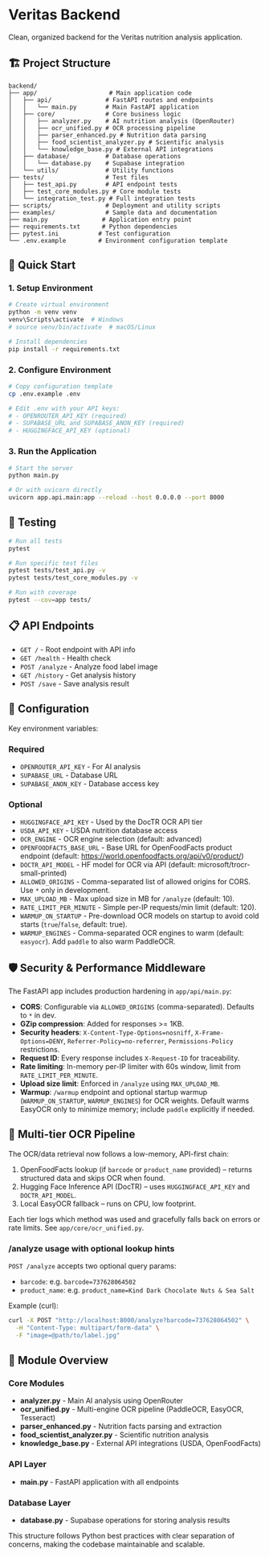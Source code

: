 # Veritas Backend

Clean, organized backend for the Veritas nutrition analysis application.

## 🏗️ Project Structure

```
backend/
├── app/                    # Main application code
│   ├── api/               # FastAPI routes and endpoints
│   │   └── main.py        # Main FastAPI application
│   ├── core/              # Core business logic
│   │   ├── analyzer.py    # AI nutrition analysis (OpenRouter)
│   │   ├── ocr_unified.py # OCR processing pipeline
│   │   ├── parser_enhanced.py # Nutrition data parsing
│   │   ├── food_scientist_analyzer.py # Scientific analysis
│   │   └── knowledge_base.py # External API integrations
│   ├── database/          # Database operations
│   │   └── database.py    # Supabase integration
│   └── utils/             # Utility functions
├── tests/                 # Test files
│   ├── test_api.py        # API endpoint tests
│   ├── test_core_modules.py # Core module tests
│   └── integration_test.py # Full integration tests
├── scripts/               # Deployment and utility scripts
├── examples/              # Sample data and documentation
├── main.py               # Application entry point
├── requirements.txt      # Python dependencies
├── pytest.ini           # Test configuration
└── .env.example         # Environment configuration template
```

## 🚀 Quick Start

### 1. Setup Environment
```bash
# Create virtual environment
python -m venv venv
venv\Scripts\activate  # Windows
# source venv/bin/activate  # macOS/Linux

# Install dependencies
pip install -r requirements.txt
```

### 2. Configure Environment
```bash
# Copy configuration template
cp .env.example .env

# Edit .env with your API keys:
# - OPENROUTER_API_KEY (required)
# - SUPABASE_URL and SUPABASE_ANON_KEY (required)
# - HUGGINGFACE_API_KEY (optional)
```

### 3. Run the Application
```bash
# Start the server
python main.py

# Or with uvicorn directly
uvicorn app.api.main:app --reload --host 0.0.0.0 --port 8000
```

## 🧪 Testing

```bash
# Run all tests
pytest

# Run specific test files
pytest tests/test_api.py -v
pytest tests/test_core_modules.py -v

# Run with coverage
pytest --cov=app tests/
```

## 📋 API Endpoints

- `GET /` - Root endpoint with API info
- `GET /health` - Health check
- `POST /analyze` - Analyze food label image
- `GET /history` - Get analysis history
- `POST /save` - Save analysis result

## 🔧 Configuration

Key environment variables:

### Required
- `OPENROUTER_API_KEY` - For AI analysis
- `SUPABASE_URL` - Database URL
- `SUPABASE_ANON_KEY` - Database access key

### Optional
- `HUGGINGFACE_API_KEY` - Used by the DocTR OCR API tier
- `USDA_API_KEY` - USDA nutrition database access
- `OCR_ENGINE` - OCR engine selection (default: advanced)
- `OPENFOODFACTS_BASE_URL` - Base URL for OpenFoodFacts product endpoint (default: https://world.openfoodfacts.org/api/v0/product/)
- `DOCTR_API_MODEL` - HF model for OCR via API (default: microsoft/trocr-small-printed)
- `ALLOWED_ORIGINS` - Comma-separated list of allowed origins for CORS. Use `*` only in development.
- `MAX_UPLOAD_MB` - Max upload size in MB for `/analyze` (default: 10).
- `RATE_LIMIT_PER_MINUTE` - Simple per-IP requests/min limit (default: 120).
- `WARMUP_ON_STARTUP` - Pre-download OCR models on startup to avoid cold starts (`true`/`false`, default: true).
- `WARMUP_ENGINES` - Comma-separated OCR engines to warm (default: `easyocr`). Add `paddle` to also warm PaddleOCR.

## 🛡️ Security & Performance Middleware

The FastAPI app includes production hardening in `app/api/main.py`:

- **CORS**: Configurable via `ALLOWED_ORIGINS` (comma-separated). Defaults to `*` in dev.
- **GZip compression**: Added for responses >= 1KB.
- **Security headers**: `X-Content-Type-Options=nosniff`, `X-Frame-Options=DENY`, `Referrer-Policy=no-referrer`, `Permissions-Policy` restrictions.
- **Request ID**: Every response includes `X-Request-ID` for traceability.
- **Rate limiting**: In-memory per-IP limiter with 60s window, limit from `RATE_LIMIT_PER_MINUTE`.
- **Upload size limit**: Enforced in `/analyze` using `MAX_UPLOAD_MB`.
- **Warmup**: `/warmup` endpoint and optional startup warmup (`WARMUP_ON_STARTUP`, `WARMUP_ENGINES`) for OCR weights. Default warms EasyOCR only to minimize memory; include `paddle` explicitly if needed.

## 🧠 Multi-tier OCR Pipeline

The OCR/data retrieval now follows a low-memory, API-first chain:

1. OpenFoodFacts lookup (if `barcode` or `product_name` provided) – returns structured data and skips OCR when found.
2. Hugging Face Inference API (DocTR) – uses `HUGGINGFACE_API_KEY` and `DOCTR_API_MODEL`.
3. Local EasyOCR fallback – runs on CPU, low footprint.

Each tier logs which method was used and gracefully falls back on errors or rate limits. See `app/core/ocr_unified.py`.

### /analyze usage with optional lookup hints

`POST /analyze` accepts two optional query params:

- `barcode`: e.g. `barcode=737628064502`
- `product_name`: e.g. `product_name=Kind Dark Chocolate Nuts & Sea Salt`

Example (curl):

```bash
curl -X POST "http://localhost:8000/analyze?barcode=737628064502" \
  -H "Content-Type: multipart/form-data" \
  -F "image=@path/to/label.jpg"
```

## 📁 Module Overview

### Core Modules
- **analyzer.py** - Main AI analysis using OpenRouter
- **ocr_unified.py** - Multi-engine OCR pipeline (PaddleOCR, EasyOCR, Tesseract)
- **parser_enhanced.py** - Nutrition facts parsing and extraction
- **food_scientist_analyzer.py** - Scientific nutrition analysis
- **knowledge_base.py** - External API integrations (USDA, OpenFoodFacts)

### API Layer
- **main.py** - FastAPI application with all endpoints

### Database Layer
- **database.py** - Supabase operations for storing analysis results

This structure follows Python best practices with clear separation of concerns, making the codebase maintainable and scalable.
